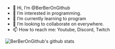 - 👋 Hi, I’m @BerBerOnGithub
- 👀 I’m interested in programming.
- 🌱 I’m currently learning to program
- 💞️ I’m looking to collaborate on everywhere.
- 📫 How to reach me: Youtube, Discord, Twitch

![BerBerOnGithub's github stats](https://github-readme-stats.vercel.app/api?username=BerBerOnGithub&show_icons=true&hide_border=true)

<!---
BerBerOnGithub/BerBerOnGithub is a ✨ special ✨ repository because its `README.md` (this file) appears on your GitHub profile.
You can click the Preview link to take a look at your changes.
--->
